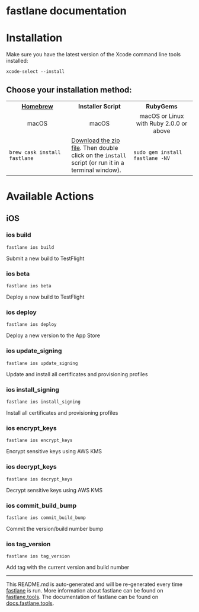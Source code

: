 fastlane documentation
================
# Installation

Make sure you have the latest version of the Xcode command line tools installed:

```
xcode-select --install
```

## Choose your installation method:

<table width="100%" >
<tr>
<th width="33%"><a href="http://brew.sh">Homebrew</a></th>
<th width="33%">Installer Script</th>
<th width="33%">RubyGems</th>
</tr>
<tr>
<td width="33%" align="center">macOS</td>
<td width="33%" align="center">macOS</td>
<td width="33%" align="center">macOS or Linux with Ruby 2.0.0 or above</td>
</tr>
<tr>
<td width="33%"><code>brew cask install fastlane</code></td>
<td width="33%"><a href="https://download.fastlane.tools">Download the zip file</a>. Then double click on the <code>install</code> script (or run it in a terminal window).</td>
<td width="33%"><code>sudo gem install fastlane -NV</code></td>
</tr>
</table>

# Available Actions
## iOS
### ios build
```
fastlane ios build
```
Submit a new build to TestFlight
### ios beta
```
fastlane ios beta
```
Deploy a new build to TestFlight
### ios deploy
```
fastlane ios deploy
```
Deploy a new version to the App Store
### ios update_signing
```
fastlane ios update_signing
```
Update and install all certificates and provisioning profiles
### ios install_signing
```
fastlane ios install_signing
```
Install all certificates and provisioning profiles
### ios encrypt_keys
```
fastlane ios encrypt_keys
```
Encrypt sensitive keys using AWS KMS
### ios decrypt_keys
```
fastlane ios decrypt_keys
```
Decrypt sensitive keys using AWS KMS
### ios commit_build_bump
```
fastlane ios commit_build_bump
```
Commit the version/build number bump
### ios tag_version
```
fastlane ios tag_version
```
Add tag with the current version and build number

----

This README.md is auto-generated and will be re-generated every time [fastlane](https://fastlane.tools) is run.
More information about fastlane can be found on [fastlane.tools](https://fastlane.tools).
The documentation of fastlane can be found on [docs.fastlane.tools](https://docs.fastlane.tools).
